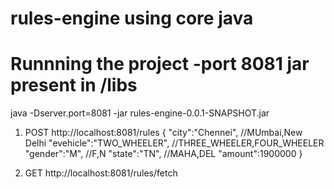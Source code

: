 # rules-engine using core java
# Runnning the project -port 8081 jar present in /libs
java -Dserver.port=8081 -jar rules-engine-0.0.1-SNAPSHOT.jar

1.  POST http://localhost:8081/rules
      {
      	"city":"Chennei", //MUmbai,New Delhi
      	"evehicle":"TWO_WHEELER", //THREE_WHEELER,FOUR_WHEELER
          "gender":"M", //F,N
          "state":"TN", //MAHA,DEL
      	"amount":1900000
      }

2.  GET http://localhost:8081/rules/fetch 
